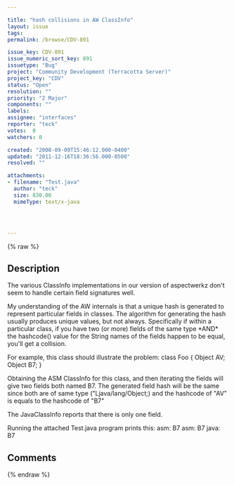 ```yaml
---

title: "hash collisions in AW ClassInfo"
layout: issue
tags: 
permalink: /browse/CDV-891

issue_key: CDV-891
issue_numeric_sort_key: 891
issuetype: "Bug"
project: "Community Development (Terracotta Server)"
project_key: "CDV"
status: "Open"
resolution: ""
priority: "2 Major"
components: ""
labels: 
assignee: "interfaces"
reporter: "teck"
votes:  0
watchers: 0

created: "2008-09-09T15:46:12.000-0400"
updated: "2011-12-16T18:36:56.000-0500"
resolved: ""

attachments:
- filename: "Test.java"
  author: "teck"
  size: 830.00
  mimeType: text/x-java




---
```


{% raw %}

## Description

<div markdown="1" class="description">

The various ClassInfo implementations in our version of aspectwerkz don't seem to handle certain field signatures well. 

My understanding of the AW internals is that a unique hash is generated to represent particular fields in classes. The algorithm for generating the hash usually produces unique values, but not always. Specifically if within a particular class, if you have two (or more) fields of the same type \*AND\* the hashcode() value for the String names of the fields happen to be equal, you'll get a collision.

For example, this class should illustrate the problem:
class Foo \{
   Object AV;
   Object B7;
\}

Obtaining the ASM ClassInfo for this class, and then iterating the fields will give two fields both named B7. The generated field hash will be the same since both are of same type ("Ljava/lang/Object;) and the hashcode of "AV" is equals to the hashcode of "B7"

The JavaClassInfo reports that there is only one field.

Running the attached Test.java program prints this:
  asm: B7
  asm: B7
  java: B7




</div>

## Comments



{% endraw %}
